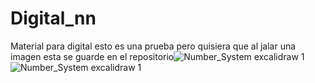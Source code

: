 # Digital_nn
Material para digital
esto es una prueba pero quisiera que al jalar una imagen esta se guarde en el repositorio![Number_System excalidraw 1](https://github.com/Ruelas2022ETNumsa/Digital_nn/assets/98992663/76b31185-d2e5-4cb0-a529-42ea6ece9038)
![Number_System excalidraw 1](https://github.com/Ruelas2022ETNumsa/Digital_nn/assets/98992663/9d35381d-cbfb-4660-96b6-b08af6022668)
